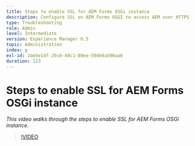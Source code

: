 ```yaml
---
title: Steps to enable SSL for AEM Forms OSGi instance
description: Configure SSL on AEM Forms OSGI to access AEM over HTTPS
type: Troubleshooting
role: Admin
level: Intermediate
version: Experience Manager 6.5
topic: Administration
index: y
exl-id: 2ae5e14f-29c6-49c1-89ee-59de8a596aa6
duration: 123
---
```

# Steps to enable SSL for AEM Forms OSGi instance

*This video walks through the steps to enable SSL for AEM Forms OSGi instance.*

>[!VIDEO](https://video.tv.adobe.com/v/335524?quality=12&learn=on)
